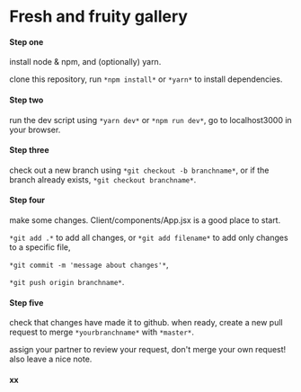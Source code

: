 # Fresh and fruity gallery

#### Step one
install node & npm, and (optionally) yarn. 

clone this repository, run `*npm install*` or `*yarn*` to install dependencies.

#### Step two
run the dev script using `*yarn dev*` or `*npm run dev*`, go to localhost3000 in your browser.

#### Step three
check out a new branch using `*git checkout -b branchname*`, or if the branch already exists, `*git checkout branchname*`.

#### Step four 
make some changes. Client/components/App.jsx is a good place to start.

`*git add .*` to add all changes, or `*git add filename*` to add only changes to a specific file,

`*git commit -m 'message about changes'*`,

`*git push origin branchname*`.

#### Step five
check that changes have made it to github. when ready, create a new pull request to merge `*yourbranchname*` with `*master*`. 

assign your partner to review your request, don't merge your own request! also leave a nice note. 

#### xx
